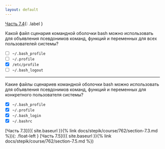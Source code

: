 ```yaml
---
layout: default
---
```


<span>[Часть 7.4](){: .label }</span>

Какой файл сценария командной оболочки bash можно использовать для объявления 
псевдонимов команд, функций и переменных для всех пользователей системы?

- [ ] `~/.bash_profile`
- [ ] `~/.profile`
- [x] `/etc/profile`
- [ ] `~/.bash_logout`

---

Какие файлы сценариев командной оболочки bash можно использовать для объявления
псевдонимов команд, функций и переменных для конкретного пользователя системы?

- [x] `~/.bash_profile`
- [x] `~/.profile`
- [x] `~/.bash_login`
- [x] `~/.bashrc`

<span class="d-block text-right">
  [Часть 7.3]({{ site.baseurl }}{% link docs/stepik/course/762/section-7.3.md %}){: .float-left }
  [Часть 7.5]({{ site.baseurl }}{% link docs/stepik/course/762/section-7.5.md %})
</span>
